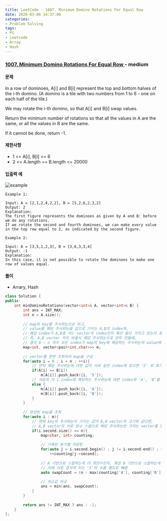 ```yaml
---
title: LeetCode - 1007. Minimum Domino Rotations For Equal Row
date: 2020-03-06 14:37:00
categories:
- Problem Solving
tags:
- PS
- Leetcode
- Array
- Hash
---
```


### [ 1007. Minimum Domino Rotations For Equal Row ](https://leetcode.com/problems/minimum-domino-rotations-for-equal-row/) - medium

#### 문제

In a row of dominoes, A[i] and B[i] represent the top and bottom halves of the i-th domino.  (A domino is a tile with two numbers from 1 to 6 - one on each half of the tile.)

We may rotate the i-th domino, so that A[i] and B[i] swap values.

Return the minimum number of rotations so that all the values in A are the same, or all the values in B are the same.

If it cannot be done, return -1.

#### 제한사항

  - 1 <= A[i], B[i] <= 6
  - 2 <= A.length == B.length <= 20000

#### 입출력 예

![example](https://assets.leetcode.com/uploads/2019/03/08/domino.png)

```
Example 1:

Input: A = [2,1,2,4,2,2], B = [5,2,6,2,3,2]
Output: 2
Explanation: 
The first figure represents the dominoes as given by A and B: before we do any rotations.
If we rotate the second and fourth dominoes, we can make every value in the top row equal to 2, as indicated by the second figure.
```

```
Example 2:

Input: A = [3,5,1,2,3], B = [3,6,3,3,4]
Output: -1
Explanation: 
In this case, it is not possible to rotate the dominoes to make one row of values equal.
```

#### 풀이
  - Arrary, Hash

```cpp
class Solution {
public:
    int minDominoRotations(vector<int>& A, vector<int>& B) {
        int ans = INT_MAX;
        int n = A.size();
        
        // map의 key를 주사위눈으로 하고, 
        // value를 해당 주사위눈을 값으로 가지는 A,B의 index와,
        // 해당 index가 A,B중 어느 vector의 index인지 혹은 둘다 가지고 있는지 표기하는 값으로로 함.
        // 즉, A,B vector 끼리 바꿀시 해당 주사위눈으로 모두 만들때,
        // 결국 0 ~ n 까지 모든 index가 map의 key에 해당하는 주사위눈의 value에 모두 존재해야함
        map<int, vector<pair<int,char>>> m;
        
        // vector를 한번 조회하여 map을 구성
        for(auto i = 0 ; i < n ; ++i){
            // 만약 해당 주사위눈에 대한 값이 서로 같은 index에 있으면 'S' 로 표기
            if(A[i] == B[i])
                m[A[i]].push_back({i, 'S'});
            // 서로의 각 i index에 해당하는 주사위눈에 대한 index와 'A', 'B'를 각각 표기 
            else {
                m[A[i]].push_back({i, 'A'});
                m[B[i]].push_back({i, 'B'});
            }
        }
        
        // 완성된 map을 조회
        for(auto i : m){
            // 현재 key의 주사위눈이 가지는 값이 A,B vector의 크기와 같다면,
            // A,B vector의 서로 원소 스왑으로 해당 주사위눈만 가지는 vector를 만들수 있다는 뜻
            if(i.second.size() == n){
                map<char, int> counting;
                
                // 기록된 표기별 카운팅
                for(auto j = i.second.begin() ; j != i.second.end() ; ++j)
                    ++counting[j->second];
                
                // A 기반으로 스왑하는게 더 적은수인지, 혹은 B 기반으로 스왑하는게 더 적은수인지 계산
                // 이때 서로 겹치게 되는 'S'의 수를 별도로 빼줌
                auto swapCount = (n - max(counting['A'], counting['B'])) - counting['S'];
                
                // 최소값 비교
                ans = min(ans, swapCount);
            }
        }
        
        return ans != INT_MAX ? ans : -1;
    }
};
```
